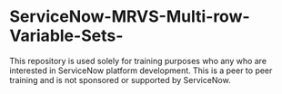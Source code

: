 # ServiceNow-MRVS-Multi-row-Variable-Sets-
This repository is used solely for training purposes who any who are interested in ServiceNow platform development. This is a peer to peer training and is not sponsored or supported by ServiceNow.
